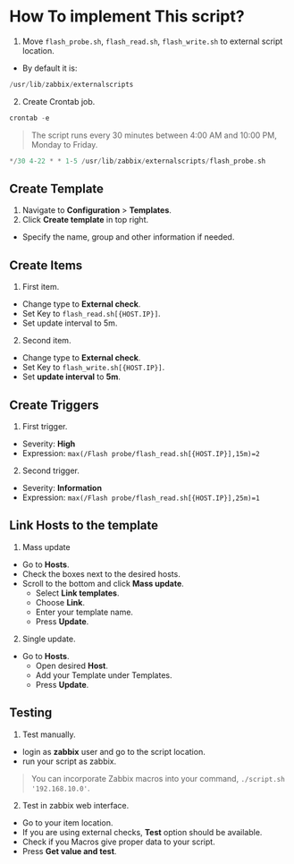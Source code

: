 # How To implement This script?

1. Move `flash_probe.sh`, `flash_read.sh`, `flash_write.sh` to external script location.

- By default it is:

```C
/usr/lib/zabbix/externalscripts
```

2. Create Crontab job.

```C
crontab -e
```

> The script runs every 30 minutes between 4:00 AM and 10:00 PM, Monday to Friday.

```C
*/30 4-22 * * 1-5 /usr/lib/zabbix/externalscripts/flash_probe.sh
```

## Create Template

1. Navigate to **Configuration** > **Templates**.
2. Click **Create template** in top right.
- Specify the name, group and other information if needed.

## Create Items

1. First item.
- Change type to **External check**.
- Set Key to `flash_read.sh[{HOST.IP}]`.
- Set update interval to 5m.

2. Second item.
- Change type to **External check**.
- Set Key to `flash_write.sh[{HOST.IP}]`.
- Set **update interval** to **5m**.

## Create Triggers

1. First trigger.
- Severity: **High**
- Expression: `max(/Flash probe/flash_read.sh[{HOST.IP}],15m)=2`

2. Second trigger.
- Severity: **Information**
- Expression: `max(/Flash probe/flash_read.sh[{HOST.IP}],25m)=1`

## Link Hosts to the template

1. Mass update
- Go to **Hosts**.
- Check the boxes next to the desired hosts.
- Scroll to the bottom and click **Mass update**.
    + Select **Link templates**.
    + Choose **Link**.
    + Enter your template name.
    + Press **Update**.

2. Single update.
- Go to **Hosts**.
    + Open desired **Host**.
    + Add your Template under Templates.
    + Press **Update**.

## Testing

1. Test manually.
- login as **zabbix** user and go to the script location.
- run your script as zabbix.

> You can incorporate Zabbix macros into your command, `./script.sh '192.168.10.0'`.

2. Test in zabbix web interface.
- Go to your item location.
- If you are using external checks, **Test** option should be available.
- Check if you Macros give proper data to your script.
- Press **Get value and test**.

